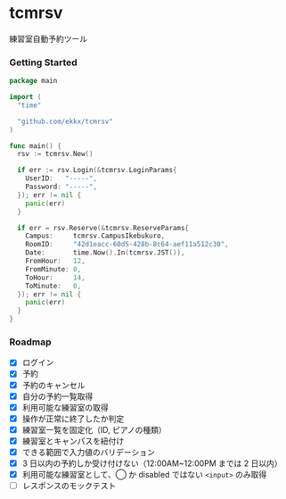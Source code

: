 # tcmrsv

練習室自動予約ツール

### Getting Started

```go
package main

import (
  "time"

  "github.com/ekkx/tcmrsv"
)

func main() {
  rsv := tcmrsv.New()

  if err := rsv.Login(&tcmrsv.LoginParams{
    UserID:   "-----",
    Password: "-----",
  }); err != nil {
    panic(err)
  }

  if err = rsv.Reserve(&tcmrsv.ReserveParams{
    Campus:     tcmrsv.CampusIkebukuro,
    RoomID:     "42d1eacc-60d5-428b-8c64-aef11a512c30",
    Date:       time.Now().In(tcmrsv.JST()),
    FromHour:   12,
    FromMinute: 0,
    ToHour:     14,
    ToMinute:   0,
  }); err != nil {
    panic(err)
  }
}
```

### Roadmap

- [x] ログイン
- [x] 予約
- [x] 予約のキャンセル
- [x] 自分の予約一覧取得
- [x] 利用可能な練習室の取得
- [x] 操作が正常に終了したか判定
- [x] 練習室一覧を固定化（ID, ピアノの種類）
- [x] 練習室とキャンパスを紐付け
- [x] できる範囲で入力値のバリデーション
- [x] 3 日以内の予約しか受け付けない（12:00AM~12:00PM までは 2 日以内）
- [x] 利用可能な練習室として、◯ か disabled ではない `<input>` のみ取得
- [ ] レスポンスのモックテスト
